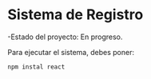 <h1>Sistema de Registro</h1>

-Estado del proyecto: En progreso.

Para ejecutar el sistema, debes poner: 

```npm instal react``` 
